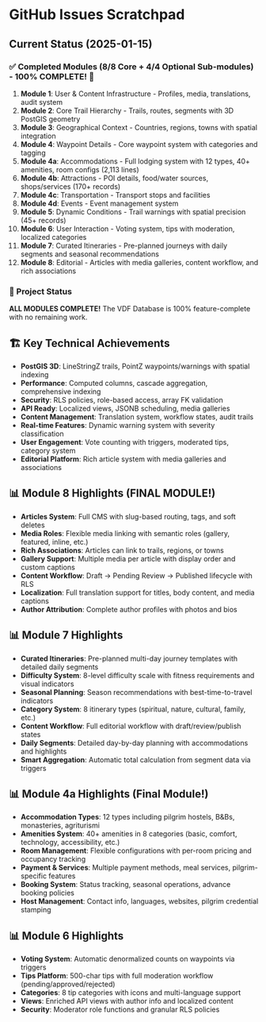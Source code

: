 # GitHub Issues Scratchpad

## Current Status (2025-01-15)

### ✅ Completed Modules (8/8 Core + 4/4 Optional Sub-modules) - 100% COMPLETE! 🎉
1. **Module 1**: User & Content Infrastructure - Profiles, media, translations, audit system
2. **Module 2**: Core Trail Hierarchy - Trails, routes, segments with 3D PostGIS geometry
3. **Module 3**: Geographical Context - Countries, regions, towns with spatial integration
4. **Module 4**: Waypoint Details - Core waypoint system with categories and tagging
5. **Module 4a**: Accommodations - Full lodging system with 12 types, 40+ amenities, room configs (2,113 lines)
6. **Module 4b**: Attractions - POI details, food/water sources, shops/services (170+ records)
7. **Module 4c**: Transportation - Transport stops and facilities
8. **Module 4d**: Events - Event management system
9. **Module 5**: Dynamic Conditions - Trail warnings with spatial precision (45+ records)
10. **Module 6**: User Interaction - Voting system, tips with moderation, localized categories
11. **Module 7**: Curated Itineraries - Pre-planned journeys with daily segments and seasonal recommendations
12. **Module 8**: Editorial - Articles with media galleries, content workflow, and rich associations

### 🎉 Project Status
**ALL MODULES COMPLETE!** The VDF Database is 100% feature-complete with no remaining work.

## 🏗️ Key Technical Achievements
- **PostGIS 3D**: LineStringZ trails, PointZ waypoints/warnings with spatial indexing
- **Performance**: Computed columns, cascade aggregation, comprehensive indexing
- **Security**: RLS policies, role-based access, array FK validation  
- **API Ready**: Localized views, JSONB scheduling, media galleries
- **Content Management**: Translation system, workflow states, audit trails
- **Real-time Features**: Dynamic warning system with severity classification
- **User Engagement**: Vote counting with triggers, moderated tips, category system
- **Editorial Platform**: Rich article system with media galleries and associations

## 📊 Module 8 Highlights (FINAL MODULE!)
- **Articles System**: Full CMS with slug-based routing, tags, and soft deletes
- **Media Roles**: Flexible media linking with semantic roles (gallery, featured, inline, etc.)
- **Rich Associations**: Articles can link to trails, regions, or towns
- **Gallery Support**: Multiple media per article with display order and custom captions
- **Content Workflow**: Draft → Pending Review → Published lifecycle with RLS
- **Localization**: Full translation support for titles, body content, and media captions
- **Author Attribution**: Complete author profiles with photos and bios

## 📊 Module 7 Highlights
- **Curated Itineraries**: Pre-planned multi-day journey templates with detailed daily segments
- **Difficulty System**: 8-level difficulty scale with fitness requirements and visual indicators
- **Seasonal Planning**: Season recommendations with best-time-to-travel indicators
- **Category System**: 8 itinerary types (spiritual, nature, cultural, family, etc.)
- **Content Workflow**: Full editorial workflow with draft/review/publish states
- **Daily Segments**: Detailed day-by-day planning with accommodations and highlights
- **Smart Aggregation**: Automatic total calculation from segment data via triggers

## 📊 Module 4a Highlights (Final Module!)
- **Accommodation Types**: 12 types including pilgrim hostels, B&Bs, monasteries, agriturismi
- **Amenities System**: 40+ amenities in 8 categories (basic, comfort, technology, accessibility, etc.)
- **Room Management**: Flexible configurations with per-room pricing and occupancy tracking
- **Payment & Services**: Multiple payment methods, meal services, pilgrim-specific features
- **Booking System**: Status tracking, seasonal operations, advance booking policies
- **Host Management**: Contact info, languages, websites, pilgrim credential stamping

## 📊 Module 6 Highlights
- **Voting System**: Automatic denormalized counts on waypoints via triggers
- **Tips Platform**: 500-char tips with full moderation workflow (pending/approved/rejected)
- **Categories**: 8 tip categories with icons and multi-language support
- **Views**: Enriched API views with author info and localized content
- **Security**: Moderator role functions and granular RLS policies